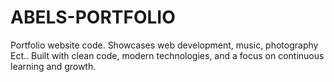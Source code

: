 # ABELS-PORTFOLIO
Portfolio website code. Showcases web development, music, photography Ect.. Built with clean code, modern technologies, and a focus on continuous learning and growth.

